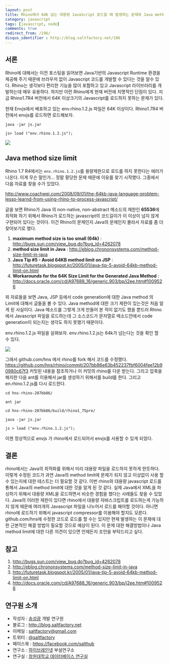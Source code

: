 ```yaml
---
layout: post
title: Rhino에서 64K 넘는 대용량 JavaScript 로드할 때 발생하는 문제와 Java method size limit
category: javascript
tags: [javascript, node]
comments: true
redirect_from: /196/
disqus_identifier : http://blog.saltfactory.net/196
---
```


## 서론

Rhino에 대해서는 이전 포스팅을 읽어보면 Java기반의 Javascript Runtime 환경을 제공해 주기 때문에 브라우저 없이 Javascript 코드를 개발할 수 있다는 것을 알수 있다. Rhino는 생각보다 편리한 기능을 많이 포함하고 있고 Javascript 라이브러리를 개발하는데 매우 유용하다. 하지만 이런 Rhino에게 현재 버전에 치명적인 단점이 있다. 지금 Rhino1.7R4 버전에서 64K 이상크기의 Javascript를 로드하지 못하는 문제가 있다.

<!--more-->

현재 Envjs에서 배포하고 있는 env.rhino.1.2.js 파일은 64K 이상이다. Rhino1.7R4 버전에서 envjs를 로드하면 로드해보자.

```
java -jar js.jar
```
```
js> load ("env.rhino.1.2.js");
```

![](http://cfile25.uf.tistory.com/image/175D37385062F1521B891F)

## Java method size limit

Rhino 1.7 R4에서는 `env.rhino.1.2.js`를 용량제한으로 로드를 하지 못한다는 에러가 나온다. 이게 무슨 말인가... 정말 황당한 문제 때문에 이유를 찾기 시작했다. 그중에서 다음 자료를 찾을 수가 있었다.

http://www.coachwei.com/2008/09/01/the-64kb-java-language-problem-lesso-learnd-from-using-rhino-to-process-javascript/

글을 보면 Rhino가 Java 의 non-native, non-abstract 메소드의 제한인 **65536**에 최적화 하기 위해서 Rhino가 로드하는 javascript의 코드길이가 이 이상이 넘지 않게 구현되어 있다는 것이다. 이건 Rhino의 문제인지 Java의 문제인지 몰라서 자료를 좀 더 찾아보기로 했다.

1. **maximum method size is too small (64k)** : http://bugs.sun.com/view_bug.do?bug_id=4262078
2. **method size limit in Java** : http://eblog.chrononsystems.com/method-size-limit-in-java
3. **Java Tip \#5 - Avoid 64KB method limit on JSP** : http://futuretask.blogspot.kr/2005/01/java-tip-5-avoid-64kb-method-limit-on.html
4. **Workarounds for the 64K Size Limit for the Generated Java Method** : http://docs.oracle.com/cd/A97688_16/generic.903/bp/j2ee.htm#1009526

위 자료들을 보면 Java, JSP 등에서 code generation에 대한 Java method 의 Limit에 대해서 글들을 볼 수 있다. Java method에 대한 크기 제한이 있는것은 처음 알게 된 사실이다. Java 메소드를 그렇게 크게 만들어 본 적이 없기도 했을 뿐드러 Rhino에서 Javascript 파일을 로드하는데 그 소스코드가 문자열로 메소드안에서 code generation이 되는지는 생각도 하지 못했기 때문이다.

env.rhino.1.2.js 파일을 살펴보자. env.rhino.1.2.js는 64k가 넘는다는 것을 확인 할 수 있다.

![](http://cfile23.uf.tistory.com/image/1864CF3D5063BB4317A472)

그래서 github.com/hns 에서 rhino를 fork 해서 코드를 수정했다. https://github.com/hns/rhino/commit/207bb86e63b452237fbf6004fee12b90980c67f3 커밋된 내용을 참조하거나 이 커밋의 rhino를 다운 받는다. 그리고 압축을 해지한 다음 ant를 이용해서 jar를 생성하기 위해서를 build를 한다. 그리고 en.rhino.1.2.js를 다시 로드한다.

```
cd hns-rhino-207bb86/
```
```
ant jar
```
```
cd hns-rhino-207bb86/build/rhino1_75pre/
```
```
java -jar js.jar
```
```
js > load ("env.rhino.1.2.js");
```

이젠 정상적으로 envjs 가 rhino에서 로드되어서 envjs를 사용할 수 있게 되었다.

## 결론

rhino에서는 Java의 최적화를 위해서 미리 대용량 파일을 로드하지 못하게 한듯하다. 이렇게 수정된 코드가 과연 Java의 method limit에 문제가 되지 않고 이상없이 사용 할 수 있는지에 대한 테스트는 더 필요할 것 같다. 이번 rhino와 대용량 javascript 로드를 통해서 Java의 method limit에 대한 것을 알게 된 것 같다. 실제 Java에서 XML을 파싱하기 위해서 대용량 XML을 로드하면서 비슷한 경험을 했다는 사례들도 찾을 수 있었다. Java의 이러한 제한이 있다면 rhino에서 대용량 자바스크립트를 로드하는게 가능하지 않게 때문에 여러개의 Javascript 파일을 나누어서 로드를 해야할 것이다. 아니면 rhino에 로드하기 위해서 javascript compressor를 이용해야 할지도 모른다. github.com/hns에 수정한 코드로 로드를 할 수는 있지만 현재 발생하는 이 문제에 대한 근본적인 해결 방법이 필요할 것으로 예상이 된다. 이 문제 대한 해결방법이나 Java method limit에 대한 다른 의견이 있으면 언제든지 조언을 부탁드리고 싶다.

## 참고

1. http://bugs.sun.com/view_bug.do?bug_id=4262078
2. http://eblog.chrononsystems.com/method-size-limit-in-java
3. http://futuretask.blogspot.kr/2005/01/java-tip-5-avoid-64kb-method-limit-on.html
4. http://docs.oracle.com/cd/A97688_16/generic.903/bp/j2ee.htm#1009526


## 연구원 소개

* 작성자 : [송성광](http://about.me/saltfactory) 개발 연구원
* 블로그 : http://blog.saltfactory.net
* 이메일 : [saltfactory@gmail.com](mailto:saltfactory@gmail.com)
* 트위터 : [@saltfactory](https://twitter.com/saltfactory)
* 페이스북 : https://facebook.com/salthub
* 연구소 : [하이브레인넷](http://www.hibrain.net) 부설연구소
* 연구실 : [창원대학교 데이터베이스 연구실](http://dblab.changwon.ac.kr)
